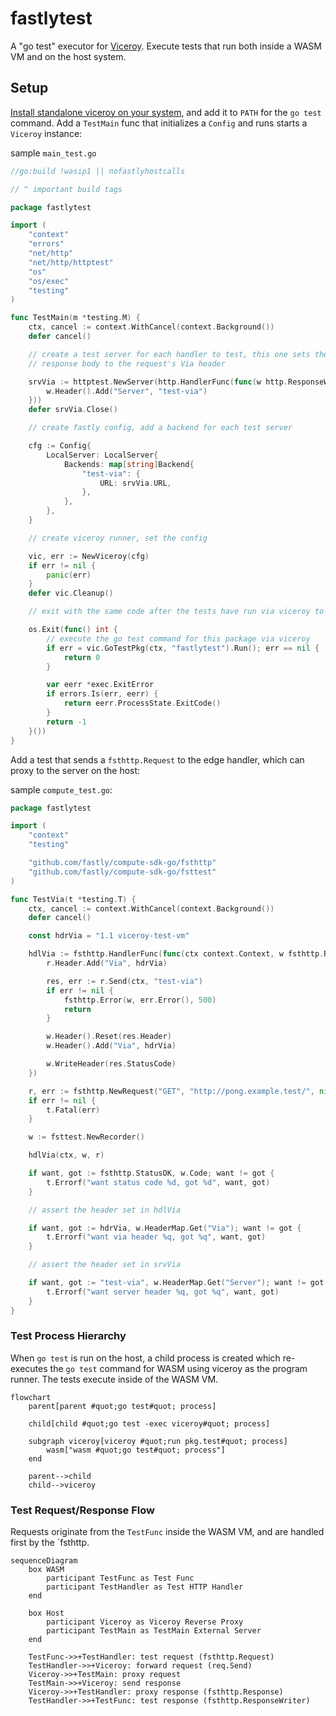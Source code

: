 # fastlytest

A "go test" executor for [Viceroy](https://github.com/fastly/Viceroy). Execute
tests that run both inside a WASM VM and on the host system.

## Setup

[Install standalone viceroy on your
system](https://github.com/fastly/Viceroy?tab=readme-ov-file#as-a-standalone-tool-from-cratesio),
and add it to `PATH` for the `go test` command. Add a `TestMain` func that
initializes a `Config` and runs starts a `Viceroy` instance:

sample `main_test.go`

``` go
//go:build !wasip1 || nofastlyhostcalls

// ^ important build tags

package fastlytest

import (
	"context"
	"errors"
	"net/http"
	"net/http/httptest"
	"os"
	"os/exec"
	"testing"
)

func TestMain(m *testing.M) {
	ctx, cancel := context.WithCancel(context.Background())
	defer cancel()

	// create a test server for each handler to test, this one sets the
	// response body to the request's Via header

	srvVia := httptest.NewServer(http.HandlerFunc(func(w http.ResponseWriter, r *http.Request) {
		w.Header().Add("Server", "test-via")
	}))
	defer srvVia.Close()

	// create fastly config, add a backend for each test server

	cfg := Config{
		LocalServer: LocalServer{
			Backends: map[string]Backend{
				"test-via": {
					URL: srvVia.URL,
				},
			},
		},
	}

	// create viceroy runner, set the config

	vic, err := NewViceroy(cfg)
	if err != nil {
		panic(err)
	}
	defer vic.Cleanup()

	// exit with the same code after the tests have run via viceroy to indicate pass/fail

	os.Exit(func() int {
		// execute the go test command for this package via viceroy
		if err = vic.GoTestPkg(ctx, "fastlytest").Run(); err == nil {
			return 0
		}

		var eerr *exec.ExitError
		if errors.Is(err, eerr) {
			return eerr.ProcessState.ExitCode()
		}
		return -1
	}())
}
```

Add a test that sends a `fsthttp.Request` to the edge handler, which can proxy
to the server on the host:

sample `compute_test.go`:

``` go
package fastlytest

import (
	"context"
	"testing"

	"github.com/fastly/compute-sdk-go/fsthttp"
	"github.com/fastly/compute-sdk-go/fsttest"
)

func TestVia(t *testing.T) {
	ctx, cancel := context.WithCancel(context.Background())
	defer cancel()

	const hdrVia = "1.1 viceroy-test-vm"

	hdlVia := fsthttp.HandlerFunc(func(ctx context.Context, w fsthttp.ResponseWriter, r *fsthttp.Request) {
		r.Header.Add("Via", hdrVia)

		res, err := r.Send(ctx, "test-via")
		if err != nil {
			fsthttp.Error(w, err.Error(), 500)
			return
		}

		w.Header().Reset(res.Header)
		w.Header().Add("Via", hdrVia)

		w.WriteHeader(res.StatusCode)
	})

	r, err := fsthttp.NewRequest("GET", "http://pong.example.test/", nil)
	if err != nil {
		t.Fatal(err)
	}

	w := fsttest.NewRecorder()

	hdlVia(ctx, w, r)

	if want, got := fsthttp.StatusOK, w.Code; want != got {
		t.Errorf("want status code %d, got %d", want, got)
	}

	// assert the header set in hdlVia

	if want, got := hdrVia, w.HeaderMap.Get("Via"); want != got {
		t.Errorf("want via header %q, got %q", want, got)
	}

	// assert the header set in srvVia

	if want, got := "test-via", w.HeaderMap.Get("Server"); want != got {
		t.Errorf("want server header %q, got %q", want, got)
	}
}
```


### Test Process Hierarchy

When `go test` is run on the host, a child process is created which re-executes
the `go test` command for WASM using viceroy as the program runner. The tests
execute inside of the WASM VM.

``` mermaid
flowchart
    parent[parent #quot;go test#quot; process]

    child[child #quot;go test -exec viceroy#quot; process]

    subgraph viceroy[viceroy #quot;run pkg.test#quot; process]
        wasm["wasm #quot;go test#quot; process"]
    end

    parent-->child
    child-->viceroy
```

### Test Request/Response Flow

Requests originate from the `TestFunc` inside the WASM VM, and are handled
first by the `fsthttp.

``` mermaid
sequenceDiagram
    box WASM
        participant TestFunc as Test Func
        participant TestHandler as Test HTTP Handler
    end

    box Host
        participant Viceroy as Viceroy Reverse Proxy
        participant TestMain as TestMain External Server
    end

    TestFunc->>+TestHandler: test request (fsthttp.Request)
    TestHandler->>+Viceroy: forward request (req.Send)
    Viceroy->>+TestMain: proxy request
    TestMain->>+Viceroy: send response
    Viceroy->>+TestHandler: proxy response (fsthttp.Response)
    TestHandler->>+TestFunc: test response (fsthttp.ResponseWriter)
```
